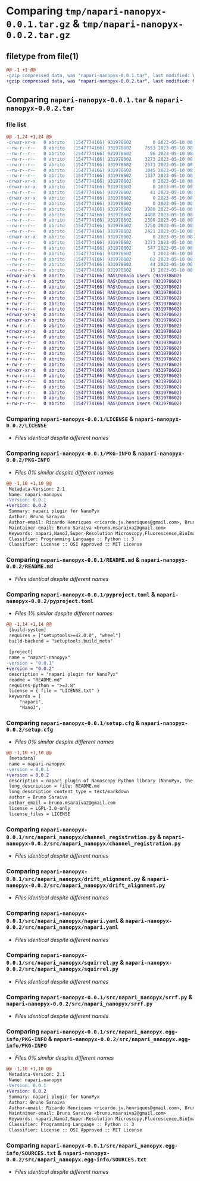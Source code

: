 # Comparing `tmp/napari-nanopyx-0.0.1.tar.gz` & `tmp/napari-nanopyx-0.0.2.tar.gz`

## filetype from file(1)

```diff
@@ -1 +1 @@
-gzip compressed data, was "napari-nanopyx-0.0.1.tar", last modified: Wed May 10 08:49:53 2023, max compression
+gzip compressed data, was "napari-nanopyx-0.0.2.tar", last modified: Mon Jun 12 13:40:10 2023, max compression
```

## Comparing `napari-nanopyx-0.0.1.tar` & `napari-nanopyx-0.0.2.tar`

### file list

```diff
@@ -1,24 +1,24 @@
-drwxr-xr-x   0 abrito   (1547774166) 931978602        0 2023-05-10 08:49:53.687201 napari-nanopyx-0.0.1/
--rw-r--r--   0 abrito   (1547774166) 931978602     7653 2023-05-10 08:33:29.000000 napari-nanopyx-0.0.1/LICENSE
--rw-r--r--   0 abrito   (1547774166) 931978602       96 2023-05-10 08:33:29.000000 napari-nanopyx-0.0.1/MANIFEST.in
--rw-r--r--   0 abrito   (1547774166) 931978602     3273 2023-05-10 08:49:53.687274 napari-nanopyx-0.0.1/PKG-INFO
--rw-r--r--   0 abrito   (1547774166) 931978602     2573 2023-05-10 08:33:29.000000 napari-nanopyx-0.0.1/README.md
--rw-r--r--   0 abrito   (1547774166) 931978602     1045 2023-05-10 08:49:38.000000 napari-nanopyx-0.0.1/pyproject.toml
--rw-r--r--   0 abrito   (1547774166) 931978602     1337 2023-05-10 08:49:53.687615 napari-nanopyx-0.0.1/setup.cfg
-drwxr-xr-x   0 abrito   (1547774166) 931978602        0 2023-05-10 08:49:53.684284 napari-nanopyx-0.0.1/src/
-drwxr-xr-x   0 abrito   (1547774166) 931978602        0 2023-05-10 08:49:53.686087 napari-nanopyx-0.0.1/src/napari_nanopyx/
--rw-r--r--   0 abrito   (1547774166) 931978602       41 2023-05-10 08:33:29.000000 napari-nanopyx-0.0.1/src/napari_nanopyx/__init__.py
-drwxr-xr-x   0 abrito   (1547774166) 931978602        0 2023-05-10 08:49:53.687099 napari-nanopyx-0.0.1/src/napari_nanopyx/_tests/
--rw-r--r--   0 abrito   (1547774166) 931978602        0 2023-05-10 08:33:29.000000 napari-nanopyx-0.0.1/src/napari_nanopyx/_tests/__init__.py
--rw-r--r--   0 abrito   (1547774166) 931978602     3980 2023-05-10 08:33:29.000000 napari-nanopyx-0.0.1/src/napari_nanopyx/channel_registration.py
--rw-r--r--   0 abrito   (1547774166) 931978602     4408 2023-05-10 08:33:29.000000 napari-nanopyx-0.0.1/src/napari_nanopyx/drift_alignment.py
--rw-r--r--   0 abrito   (1547774166) 931978602     2308 2023-05-10 08:33:29.000000 napari-nanopyx-0.0.1/src/napari_nanopyx/napari.yaml
--rw-r--r--   0 abrito   (1547774166) 931978602     3750 2023-05-10 08:33:29.000000 napari-nanopyx-0.0.1/src/napari_nanopyx/squirrel.py
--rw-r--r--   0 abrito   (1547774166) 931978602     2421 2023-05-10 08:33:29.000000 napari-nanopyx-0.0.1/src/napari_nanopyx/srrf.py
-drwxr-xr-x   0 abrito   (1547774166) 931978602        0 2023-05-10 08:49:53.686966 napari-nanopyx-0.0.1/src/napari_nanopyx.egg-info/
--rw-r--r--   0 abrito   (1547774166) 931978602     3273 2023-05-10 08:49:53.000000 napari-nanopyx-0.0.1/src/napari_nanopyx.egg-info/PKG-INFO
--rw-r--r--   0 abrito   (1547774166) 931978602      547 2023-05-10 08:49:53.000000 napari-nanopyx-0.0.1/src/napari_nanopyx.egg-info/SOURCES.txt
--rw-r--r--   0 abrito   (1547774166) 931978602        1 2023-05-10 08:49:53.000000 napari-nanopyx-0.0.1/src/napari_nanopyx.egg-info/dependency_links.txt
--rw-r--r--   0 abrito   (1547774166) 931978602       62 2023-05-10 08:49:53.000000 napari-nanopyx-0.0.1/src/napari_nanopyx.egg-info/entry_points.txt
--rw-r--r--   0 abrito   (1547774166) 931978602       44 2023-05-10 08:49:53.000000 napari-nanopyx-0.0.1/src/napari_nanopyx.egg-info/requires.txt
--rw-r--r--   0 abrito   (1547774166) 931978602       15 2023-05-10 08:49:53.000000 napari-nanopyx-0.0.1/src/napari_nanopyx.egg-info/top_level.txt
+drwxr-xr-x   0 abrito   (1547774166) RAS\Domain Users (931978602)        0 2023-06-12 13:40:10.223234 napari-nanopyx-0.0.2/
+-rw-r--r--   0 abrito   (1547774166) RAS\Domain Users (931978602)     7653 2023-05-10 08:33:29.000000 napari-nanopyx-0.0.2/LICENSE
+-rw-r--r--   0 abrito   (1547774166) RAS\Domain Users (931978602)       96 2023-05-10 08:33:29.000000 napari-nanopyx-0.0.2/MANIFEST.in
+-rw-r--r--   0 abrito   (1547774166) RAS\Domain Users (931978602)     3273 2023-06-12 13:40:10.223316 napari-nanopyx-0.0.2/PKG-INFO
+-rw-r--r--   0 abrito   (1547774166) RAS\Domain Users (931978602)     2573 2023-05-10 08:33:29.000000 napari-nanopyx-0.0.2/README.md
+-rw-r--r--   0 abrito   (1547774166) RAS\Domain Users (931978602)     1045 2023-06-12 13:29:33.000000 napari-nanopyx-0.0.2/pyproject.toml
+-rw-r--r--   0 abrito   (1547774166) RAS\Domain Users (931978602)     1337 2023-06-12 13:40:10.223658 napari-nanopyx-0.0.2/setup.cfg
+drwxr-xr-x   0 abrito   (1547774166) RAS\Domain Users (931978602)        0 2023-06-12 13:40:10.219364 napari-nanopyx-0.0.2/src/
+drwxr-xr-x   0 abrito   (1547774166) RAS\Domain Users (931978602)        0 2023-06-12 13:40:10.221877 napari-nanopyx-0.0.2/src/napari_nanopyx/
+-rw-r--r--   0 abrito   (1547774166) RAS\Domain Users (931978602)       41 2023-05-10 08:33:29.000000 napari-nanopyx-0.0.2/src/napari_nanopyx/__init__.py
+drwxr-xr-x   0 abrito   (1547774166) RAS\Domain Users (931978602)        0 2023-06-12 13:40:10.223093 napari-nanopyx-0.0.2/src/napari_nanopyx/_tests/
+-rw-r--r--   0 abrito   (1547774166) RAS\Domain Users (931978602)        0 2023-05-10 08:33:29.000000 napari-nanopyx-0.0.2/src/napari_nanopyx/_tests/__init__.py
+-rw-r--r--   0 abrito   (1547774166) RAS\Domain Users (931978602)     3980 2023-05-10 08:33:29.000000 napari-nanopyx-0.0.2/src/napari_nanopyx/channel_registration.py
+-rw-r--r--   0 abrito   (1547774166) RAS\Domain Users (931978602)     4408 2023-05-10 08:33:29.000000 napari-nanopyx-0.0.2/src/napari_nanopyx/drift_alignment.py
+-rw-r--r--   0 abrito   (1547774166) RAS\Domain Users (931978602)     2308 2023-05-10 08:33:29.000000 napari-nanopyx-0.0.2/src/napari_nanopyx/napari.yaml
+-rw-r--r--   0 abrito   (1547774166) RAS\Domain Users (931978602)     3750 2023-05-10 08:33:29.000000 napari-nanopyx-0.0.2/src/napari_nanopyx/squirrel.py
+-rw-r--r--   0 abrito   (1547774166) RAS\Domain Users (931978602)     2421 2023-05-10 08:33:29.000000 napari-nanopyx-0.0.2/src/napari_nanopyx/srrf.py
+drwxr-xr-x   0 abrito   (1547774166) RAS\Domain Users (931978602)        0 2023-06-12 13:40:10.222929 napari-nanopyx-0.0.2/src/napari_nanopyx.egg-info/
+-rw-r--r--   0 abrito   (1547774166) RAS\Domain Users (931978602)     3273 2023-06-12 13:40:10.000000 napari-nanopyx-0.0.2/src/napari_nanopyx.egg-info/PKG-INFO
+-rw-r--r--   0 abrito   (1547774166) RAS\Domain Users (931978602)      547 2023-06-12 13:40:10.000000 napari-nanopyx-0.0.2/src/napari_nanopyx.egg-info/SOURCES.txt
+-rw-r--r--   0 abrito   (1547774166) RAS\Domain Users (931978602)        1 2023-06-12 13:40:10.000000 napari-nanopyx-0.0.2/src/napari_nanopyx.egg-info/dependency_links.txt
+-rw-r--r--   0 abrito   (1547774166) RAS\Domain Users (931978602)       62 2023-06-12 13:40:10.000000 napari-nanopyx-0.0.2/src/napari_nanopyx.egg-info/entry_points.txt
+-rw-r--r--   0 abrito   (1547774166) RAS\Domain Users (931978602)       44 2023-06-12 13:40:10.000000 napari-nanopyx-0.0.2/src/napari_nanopyx.egg-info/requires.txt
+-rw-r--r--   0 abrito   (1547774166) RAS\Domain Users (931978602)       15 2023-06-12 13:40:10.000000 napari-nanopyx-0.0.2/src/napari_nanopyx.egg-info/top_level.txt
```

### Comparing `napari-nanopyx-0.0.1/LICENSE` & `napari-nanopyx-0.0.2/LICENSE`

 * *Files identical despite different names*

### Comparing `napari-nanopyx-0.0.1/PKG-INFO` & `napari-nanopyx-0.0.2/PKG-INFO`

 * *Files 0% similar despite different names*

```diff
@@ -1,10 +1,10 @@
 Metadata-Version: 2.1
 Name: napari-nanopyx
-Version: 0.0.1
+Version: 0.0.2
 Summary: napari plugin for NanoPyx
 Author: Bruno Saraiva
 Author-email: Ricardo Henriques <ricardo.jv.henriques@gmail.com>, Bruno Saraiva <bruno.msaraiva2@gmail.com>, Inês Cunha <inescunha200@gmail.com>, António Brito <antmsbrito95@gmail.com>
 Maintainer-email: Bruno Saraiva <bruno.msaraiva2@gmail.com>
 Keywords: napari,NanoJ,Super-Resolution Microscopy,Fluorescence,BioImage Analysis
 Classifier: Programming Language :: Python :: 3
 Classifier: License :: OSI Approved :: MIT License
```

### Comparing `napari-nanopyx-0.0.1/README.md` & `napari-nanopyx-0.0.2/README.md`

 * *Files identical despite different names*

### Comparing `napari-nanopyx-0.0.1/pyproject.toml` & `napari-nanopyx-0.0.2/pyproject.toml`

 * *Files 1% similar despite different names*

```diff
@@ -1,14 +1,14 @@
 [build-system]
 requires = ["setuptools>=42.0.0", "wheel"]
 build-backend = "setuptools.build_meta"
 
 [project]
 name = "napari-nanopyx"
-version = "0.0.1"
+version = "0.0.2"
 description = "napari plugin for NanoPyx"
 readme = "README.md"
 requires-python = ">=3.8"
 license = { file = "LICENSE.txt" }
 keywords = [
     "napari",
     "NanoJ",
```

### Comparing `napari-nanopyx-0.0.1/setup.cfg` & `napari-nanopyx-0.0.2/setup.cfg`

 * *Files 0% similar despite different names*

```diff
@@ -1,10 +1,10 @@
 [metadata]
 name = napari-nanopyx
-version = 0.0.1
+version = 0.0.2
 description = napari plugin of Nanoscopy Python library (NanoPyx, the successor to NanoJ) - focused on light microscopy and super-resolution imaging
 long_description = file: README.md
 long_description_content_type = text/markdown
 author = Bruno Saraiva
 author_email = bruno.msaraiva2@gmail.com
 license = LGPL-3.0-only
 license_files = LICENSE
```

### Comparing `napari-nanopyx-0.0.1/src/napari_nanopyx/channel_registration.py` & `napari-nanopyx-0.0.2/src/napari_nanopyx/channel_registration.py`

 * *Files identical despite different names*

### Comparing `napari-nanopyx-0.0.1/src/napari_nanopyx/drift_alignment.py` & `napari-nanopyx-0.0.2/src/napari_nanopyx/drift_alignment.py`

 * *Files identical despite different names*

### Comparing `napari-nanopyx-0.0.1/src/napari_nanopyx/napari.yaml` & `napari-nanopyx-0.0.2/src/napari_nanopyx/napari.yaml`

 * *Files identical despite different names*

### Comparing `napari-nanopyx-0.0.1/src/napari_nanopyx/squirrel.py` & `napari-nanopyx-0.0.2/src/napari_nanopyx/squirrel.py`

 * *Files identical despite different names*

### Comparing `napari-nanopyx-0.0.1/src/napari_nanopyx/srrf.py` & `napari-nanopyx-0.0.2/src/napari_nanopyx/srrf.py`

 * *Files identical despite different names*

### Comparing `napari-nanopyx-0.0.1/src/napari_nanopyx.egg-info/PKG-INFO` & `napari-nanopyx-0.0.2/src/napari_nanopyx.egg-info/PKG-INFO`

 * *Files 0% similar despite different names*

```diff
@@ -1,10 +1,10 @@
 Metadata-Version: 2.1
 Name: napari-nanopyx
-Version: 0.0.1
+Version: 0.0.2
 Summary: napari plugin for NanoPyx
 Author: Bruno Saraiva
 Author-email: Ricardo Henriques <ricardo.jv.henriques@gmail.com>, Bruno Saraiva <bruno.msaraiva2@gmail.com>, Inês Cunha <inescunha200@gmail.com>, António Brito <antmsbrito95@gmail.com>
 Maintainer-email: Bruno Saraiva <bruno.msaraiva2@gmail.com>
 Keywords: napari,NanoJ,Super-Resolution Microscopy,Fluorescence,BioImage Analysis
 Classifier: Programming Language :: Python :: 3
 Classifier: License :: OSI Approved :: MIT License
```

### Comparing `napari-nanopyx-0.0.1/src/napari_nanopyx.egg-info/SOURCES.txt` & `napari-nanopyx-0.0.2/src/napari_nanopyx.egg-info/SOURCES.txt`

 * *Files identical despite different names*

